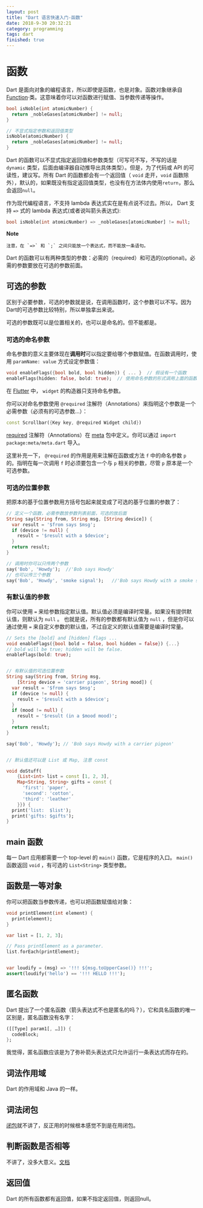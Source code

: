 ```yaml
---
layout: post
title: "Dart 语言快速入门-函数"
date: 2018-9-30 20:32:21
category: programming
tags: dart
finished: true
---
```



# 函数

Dart 是面向对象的编程语言，所以即使是函数，也是对象。函数对象继承自 [Function][func]·类。这意味着你可以对函数进行赋值、当参数传递等操作。

```dart
bool isNoble(int atomicNumber) {
  return _nobleGases[atomicNumber] != null;
}

// 不显式指定参数和返回值类型
isNoble(atomicNumber) {
  return _nobleGases[atomicNumber] != null;
}
```

Dart 的函数可以不显式指定返回值和参数类型（可写可不写，不写的话是 `dynamic` 类型，后面由编译器自动推导出具体类型）。但是，为了代码或 API 的可读性，建议写。所有 Dart 的函数都会有一个返回值（ `void` 走开，`void` 函数除外），默认的，如果既没有指定返回值类型，也没有在方法体内使用`return`，那么会返回`null`。

作为现代编程语言，不支持 lambda 表达式实在是有点说不过去。所以， Dart 支持 `=>` 式的 lambda 表达式(或者说叫箭头表达式):

```dart
bool isNoble(int atomicNumber) => _nobleGases[atomicNumber] != null;
```

**Note**

    注意，在 `=>` 和 `;` 之间只能放一个表达式，而不能放一条语句。


Dart 的函数可以有两种类型的参数：必需的（required）和可选的(optional)。必需的参数要放在可选的参数前面。

## 可选的参数

区别于必要参数，可选的参数就是说，在调用函数时，这个参数可以不写。因为Dart的可选参数比较特别，所以单独拿出来说。

可选的参数既可以是位置相关的，也可以是命名的。但不能都是。

### 可选的命名参数

命名参数的意义主要体现在**调用时**可以指定要给哪个参数赋值。在函数调用时，使用 `paramName: value` 方式设定参数值：
```dart
void enableFlags({bool bold, bool hidden}) { ... }  // 假设有一个函数
enableFlags(hidden: false, bold: true);  // 使用命名参数的形式调用上面的函数，注意可以改变参数位置（顺序）
```

在 [Flutter][flutter] 中， `widget` 的构造器只支持命名参数。

你可以对命名参数使用 `@required` 注解符（Annotations）来指明这个参数是一个必需参数（必须有的可选参数...）：
```dart
const Scrollbar({Key key, @required Widget child})
```

[required][] 注解符（Annotations）在 [meta][] 包中定义。你可以通过 `import package:meta/meta.dart` 导入。

这里补充一下， `@required` 的作用是用来注解在函数或方法 `f` 中的命名参数 `p` 的。指明在每一次调用 `f` 时必须要包含一个与 `p` 相关的参数，尽管 `p` 原本是一个可选参数。

### 可选的位置参数

把原本的基于位置参数用方括号包起来就变成了可选的基于位置的参数了：
```dart
// 定义一个函数，必需参数放参数列表前面，可选的放后面
String say(String from, String msg, [String device]) {
  var result = '$from says $msg';
  if (device != null) {
    result = '$result with a $device';
  }
  return result;
}

// 调用时你可以只传两个参数
say('Bob', 'Howdy');  //'Bob says Howdy'
// 也可以传三个参数
say('Bob', 'Howdy', 'smoke signal');   //'Bob says Howdy with a smoke signal'
```

### 有默认值的参数

你可以使用 `=` 来给参数指定默认值。默认值必须是编译时常量。如果没有提供默认值，则默认为 `null` 。
也就是说，所有的参数都有默认值为 `null` ，但是你可以通过使用 `=` 来自定义参数的默认值，不过自定义的默认值需要是编译时常量。

```dart
// Sets the [bold] and [hidden] flags ...
void enableFlags({bool bold = false, bool hidden = false}) {...}
// bold will be true; hidden will be false.
enableFlags(bold: true);


// 有默认值的可选位置参数
String say(String from, String msg,
    [String device = 'carrier pigeon', String mood]) {
  var result = '$from says $msg';
  if (device != null) {
    result = '$result with a $device';
  }
  if (mood != null) {
    result = '$result (in a $mood mood)';
  }
  return result;
}

say('Bob', 'Howdy'); // 'Bob says Howdy with a carrier pigeon'


// 默认值还可以是 List 或 Map, 注意 const

void doStuff(
    {List<int> list = const [1, 2, 3],
    Map<String, String> gifts = const {
      'first': 'paper',
      'second': 'cotton',
      'third': 'leather'
    }}) {
  print('list:  $list');
  print('gifts: $gifts');
}
```

## main 函数

每一 Dart 应用都需要一个 top-level 的 `main()` 函数，它是程序的入口。 `main()` 函数返回 `void` ，有可选的 `List<String>` 类型参数。

## 函数是一等对象

你可以把函数当参数传递，也可以把函数赋值给对象：
```dart
void printElement(int element) {
  print(element);
}

var list = [1, 2, 3];

// Pass printElement as a parameter.
list.forEach(printElement);


var loudify = (msg) => '!!! ${msg.toUpperCase()} !!!';
assert(loudify('hello') == '!!! HELLO !!!');
```

## 匿名函数

Dart 提出了一个匿名函数（箭头表达式不也是匿名的吗？），它和具名函数的唯一区别是，匿名函数没有名字：
```dart
([[Type] param1[, …]]) { 
  codeBlock; 
}; 
```

我觉得，匿名函数应该是为了弥补箭头表达式只允许运行一条表达式而存在的。


## 词法作用域

Dart 的作用域和 Java 的一样。


## 词法闭包

[闭包][closures]就不讲了，反正用的时候根本感觉不到是在用闭包。

## 判断函数是否相等

不讲了，没多大意义。[文档][equality]

## 返回值

Dart 的所有函数都有返回值，如果不指定返回值，则返回null。


[func]: https://api.dartlang.org/stable/dart-core/Function-class.html
[flutter]: https://flutter.io/
[required]: https://pub.dartlang.org/documentation/meta/latest/meta/required-constant.html
[meta]: https://pub.dartlang.org/packages/meta
[closures]: https://www.dartlang.org/guides/language/language-tour#lexical-closures
[equality]: https://www.dartlang.org/guides/language/language-tour#testing-functions-for-equality
